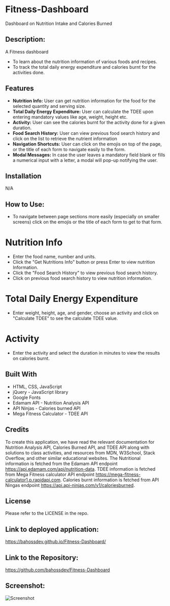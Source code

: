# Fitness-Dashboard

Dashboard on Nutrition Intake and Calories Burned

## Description:

A Fitness dashboard

- To learn about the nutrition information of various foods and recipes.
- To track the total daily energy expenditure and calories burnt for the activities done.

## Features

- **Nutrition Info:** User can get nutrition information for the food for the selected quantity and serving size.
- **Total Daily Energy Expenditure:** User can calculate the TDEE upon entering mandatory values like age, weight, height etc.
- **Activity:** User can see the calories burnt for the activity done for a given duration.
- **Food Search History:** User can view previous food search history and click on the list to retrieve the nutrient information
- **Navigation Shortcuts:** User can click on the emojis on top of the page, or the title of each form to navigate easily to the form.
- **Modal Messages:** In case the user leaves a mandatory field blank or fills a numerical input with a letter, a modal will pop-up notifying the user.

## Installation

N/A

## How to Use:

- To navigate between page sections more easily (especially on smaller screens) click on the emojis or the title of each form to get to that form.

# Nutrition Info

- Enter the food name, number and units.
- Click the "Get Nutritions Info" button or press Enter to view nutrition Information.
- Click the "Food Search History" to view previous food search history.
- Click on previous food search history to view nutrition information.

# Total Daily Energy Expenditure

- Enter weight, height, age, and gender, choose an activity and click on "Calculate TDEE" to see the calculate TDEE value.

# Activity

- Enter the activity and select the duration in minutes to view the results on calories burnt.

## Built With

- HTML, CSS, JavaScript
- jQuery - JavaScript library
- Google Fonts
- Edamam API - Nutrition Analysis API
- API Ninjas - Calories burned API
- Mega Fitness Calculator - TDEE API

## Credits

To create this application, we have read the relevant documentation for Nutrition Analysis API, Calories Burned API, and TDEE API along with solutions to class activities, and resources from MDN, W3School, Stack Overflow, and other similar educational websites. The Nutritional information is fetched from the Edamam API endpoint https://api.edamam.com/api/nutrition-data. TDEE information is fetched from Mega Fitness calculator API endpoint https://mega-fitness-calculator1.p.rapidapi.com. Calories burnt information is fetched from API Ningas endpoint https://api.api-ninjas.com/v1/caloriesburned.

## License

Please refer to the LICENSE in the repo.

## Link to deployed application:

https://bahossdev.github.io/Fitness-Dashboard/

## Link to the Repository:

https://github.com/bahossdev/Fitness-Dashboard

## Screenshot:
![Screenshot](https://github.com/bahossdev/Fitness-Dashboard/assets/148646212/2591eb1a-4682-40ec-9ff5-6a67e735adc5)

